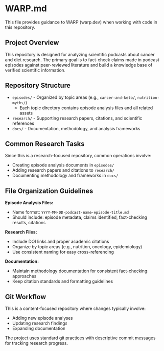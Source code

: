 # WARP.md

This file provides guidance to WARP (warp.dev) when working with code in this repository.

## Project Overview

This repository is designed for analyzing scientific podcasts about cancer and diet research. The primary goal is to fact-check claims made in podcast episodes against peer-reviewed literature and build a knowledge base of verified scientific information.

## Repository Structure

- `episodes/` - Organized by topic areas (e.g., `cancer-and-keto/`, `nutrition-myths/`)
  - Each topic directory contains episode analysis files and all related assets
- `research/` - Supporting research papers, citations, and scientific references  
- `docs/` - Documentation, methodology, and analysis frameworks

## Common Research Tasks

Since this is a research-focused repository, common operations involve:

- Creating episode analysis documents in `episodes/`
- Adding research papers and citations to `research/`
- Documenting methodology and frameworks in `docs/`

## File Organization Guidelines

**Episode Analysis Files:**
- Name format: `YYYY-MM-DD-podcast-name-episode-title.md`
- Should include: episode metadata, claims identified, fact-checking results, citations

**Research Files:**
- Include DOI links and proper academic citations
- Organize by topic areas (e.g., nutrition, oncology, epidemiology)
- Use consistent naming for easy cross-referencing

**Documentation:**
- Maintain methodology documentation for consistent fact-checking approaches
- Keep citation standards and formatting guidelines

## Git Workflow

This is a content-focused repository where changes typically involve:
- Adding new episode analyses
- Updating research findings
- Expanding documentation

The project uses standard git practices with descriptive commit messages for tracking research progress.
